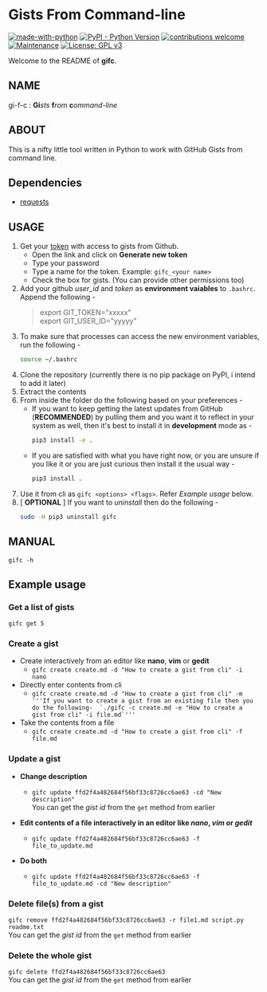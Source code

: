 # Gists From Command-line

[![made-with-python](https://img.shields.io/badge/Made%20with-Python-1f425f.svg)](https://www.python.org/) 
[![PyPI - Python Version](https://img.shields.io/pypi/pyversions/Django.svg)](https://www.python.org/) 
[![contributions welcome](https://img.shields.io/badge/contributions-welcome-brightgreen.svg?style=flat)](https://github.com/armsp/gifc/issues) 
[![Maintenance](https://img.shields.io/badge/Maintained%3F-yes-green.svg)](https://github.com/armsp/disradicator/graphs/commit-activity) 
[![License: GPL v3](https://img.shields.io/badge/License-GPL%20v3-blue.svg)](https://www.gnu.org/licenses/gpl-3.0) 



Welcome to the README of **gifc**.  

## NAME
gi-f-c : **Gi**_sts_ **f**_rom_ **c**_ommand-line_  

## ABOUT
This is a nifty little tool written in Python to work with GitHub Gists from command line. 

## Dependencies
* [requests](http://docs.python-requests.org/en/master/)

## **USAGE**
1. Get your [token](https://github.com/settings/tokens) with access to gists from Github.
    - Open the link and click on **Generate new token**
    - Type your password
    - Type a name for the token. Example: `gifc_<your name>`
    - Check the box for gists. (You can provide other permissions too)
2. Add your github _user_id_ and _token_ as **environment vaiables** to `.bashrc`. Append the following -
    > export GIT_TOKEN="xxxxx"   
    > export GIT_USER_ID="yyyyy"
3. To make sure that processes can access the new environment variables, run the following -
    ```bash
    source ~/.bashrc
    ```
4. Clone the repository (currently there is no pip package on PyPI, i intend to add it later)
5. Extract the contents
6. From inside the folder do the following based on your preferences -
    * If you want to keep getting the latest updates from GitHub (**RECOMMENDED**) by pulling them and you want it to reflect in your system as well, then it's best to install it in **development** mode as -
        ```bash
        pip3 install -e .
        ```
    * If you are satisfied with what you have right now, or you are unsure if you like it or you are just curious then install it the usual way -
        ```bash
        pip3 install .
        ```
7. Use it from cli as `gifc <options> <flags>`. Refer _Example usage_ below.
8. [ **OPTIONAL** ] If you want to _uninstall_ then do the following -
    ```bash
    sudo -H pip3 uninstall gifc
    ```



## **MANUAL**
`gifc -h`

## **Example usage**
### **Get a list of gists**
```gifc get 5```

### **Create a gist**
* Create interactively from an editor like **nano**, **vim** or **gedit**
    - ```gifc create create.md -d "How to create a gist from cli" -i nano```
* Directly enter contents from cli
    - ```gifc create create.md -d "How to create a gist from cli" -m '''If you want to create a gist from an existing file then you do the following-  `./gifc -c create.md -e "How to create a gist from cli" -i file.md`'''```
* Take the contents from a file
    - `gifc create create.md -d "How to create a gist from cli" -f file.md`

### **Update a gist**
* **Change description**
    - `gifc update ffd2f4a482684f56bf33c8726cc6ae63 -cd "New description"`  
    You can get the _gist id_ from the `get` method from earlier

* **Edit contents of a file interactively in an editor like _nano_, _vim_ or _gedit_**
    - `gifc update ffd2f4a482684f56bf33c8726cc6ae63 -f file_to_update.md`
* **Do both**
    - `gifc update ffd2f4a482684f56bf33c8726cc6ae63 -f file_to_update.md -cd "New description"`

### **Delete file(s) from a gist**
`gifc remove ffd2f4a482684f56bf33c8726cc6ae63 -r file1.md script.py readme.txt `  
You can get the _gist id_ from the `get` method from earlier

### **Delete the whole gist**
`gifc delete ffd2f4a482684f56bf33c8726cc6ae63`  
You can get the _gist id_ from the `get` method from earlier

